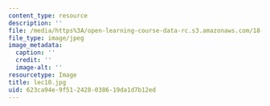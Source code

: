 ```yaml
---
content_type: resource
description: ''
file: /media/https%3A/open-learning-course-data-rc.s3.amazonaws.com/18-01sc-single-variable-calculus-fall-2010/623ca94e9f512428038619da1d7b12ed_lec10.jpg
file_type: image/jpeg
image_metadata:
  caption: ''
  credit: ''
  image-alt: ''
resourcetype: Image
title: lec10.jpg
uid: 623ca94e-9f51-2428-0386-19da1d7b12ed
---
```

